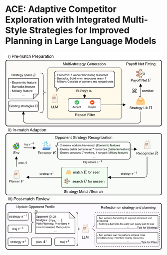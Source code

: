 # ACE: Adaptive Competitor Exploration with Integrated Multi-Style Strategies for Improved Planning in Large Language Models

![Framework](misc/framework.svg)
